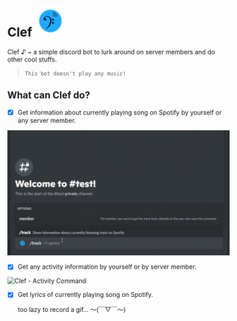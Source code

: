 # Clef <img src="resources/Clef_Logo.png" alt="Clef Logo © 2022 CheapNightbot" title="Clef Logo © 2022 CheapNightbot" width="69" height="69"/>

 Clef ♪ ~ a simple discord bot to lurk around on server members and do other cool stuffs.

> ```This bot doesn't play any music!```

## What can Clef do?

- [x] Get information about currently playing song on Spotify by yourself or any server member.

![Clef - Track Command](resources/track_command.gif?raw=true)

- [x] Get any activity information by yourself or by server member.

![Clef - Activity Command](resources/activity_command.gif)

- [x] Get lyrics of currently playing song on Spotify.

    too lazy to record a gif... 〜(￣▽￣〜)
